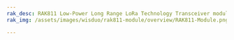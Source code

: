 ```yaml
---
rak_desc: RAK811 Low-Power Long Range LoRa Technology Transceiver module provides an easy to use, small size, low-power solution for long range wireless data transmission.
rak_img: /assets/images/wisduo/rak811-module/overview/RAK811-Module.png

---
```


<rk-redirect to="/Product-Categories/WisDuo/RAK811-Module/Overview/"/>